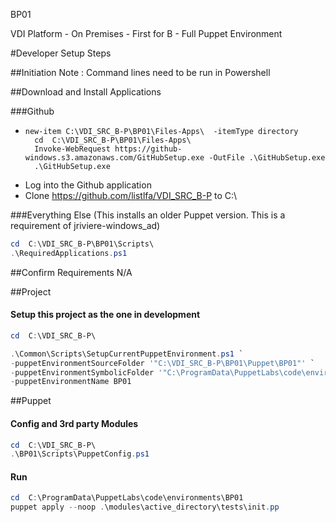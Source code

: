 
BP01

VDI Platform - On Premises - First for B - Full Puppet Environment

#Developer Setup Steps

##Initiation
Note : Command lines need to be run in Powershell


##Download and Install Applications

###Github

-     new-item C:\VDI_SRC_B-P\BP01\Files-Apps\  -itemType directory
        cd  C:\VDI_SRC_B-P\BP01\Files-Apps\ 
        Invoke-WebRequest https://github-windows.s3.amazonaws.com/GitHubSetup.exe -OutFile .\GitHubSetup.exe
        .\GitHubSetup.exe
- Log into the Github application
- Clone https://github.com/listlfa/VDI_SRC_B-P to C:\

###Everything Else
(This installs an older Puppet version. This is a requirement of jriviere-windows_ad)

```powershell
cd  C:\VDI_SRC_B-P\BP01\Scripts\
.\RequiredApplications.ps1
```


##Confirm Requirements
N/A


##Project

#### Setup this project as the one in development
```powershell
cd  C:\VDI_SRC_B-P\
```

```powershell
.\Common\Scripts\SetupCurrentPuppetEnvironment.ps1 `
-puppetEnvironmentSourceFolder '"C:\VDI_SRC_B-P\BP01\Puppet\BP01"' `
-puppetEnvironmentSymbolicFolder '"C:\ProgramData\PuppetLabs\code\environments\BP01"' `
-puppetEnvironmentName BP01
```


##Puppet

#### Config and 3rd party Modules
```powershell
cd  C:\VDI_SRC_B-P\
.\BP01\Scripts\PuppetConfig.ps1
```

#### Run

```powershell
cd  C:\ProgramData\PuppetLabs\code\environments\BP01
puppet apply --noop .\modules\active_directory\tests\init.pp
```
